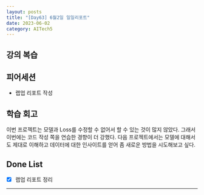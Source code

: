```yaml
---
layout: posts
title: "[Day63] 6월2일 일일리포트"
date: 2023-06-02
category: AITech5
---
```


## 강의 복습

## 피어세션

- 랩업 리포트 작성

## 학습 회고

이번 프로젝트는 모델과 Loss를 수정할 수 없어서 할 수 있는 것이 많지 않았다. 그래서 이번에는 코드 작성 쪽을 연습한 경향이 더 강했다. 다음 프로젝트에서는 모델에 대해서도 제대로 이해하고 데이터에 대한 인사이트를 얻어 좀 새로운 방법을 시도해보고 싶다.

## Done List

- [x]  랩업 리포트 정리
    
---
